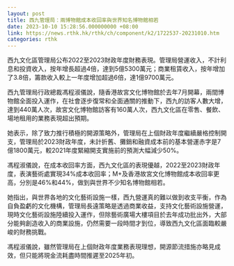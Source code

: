 ```yaml
---
layout: post
title: 西九管理局：兩博物館成本收回率與世界知名博物館相若
date: 2023-10-10 15:28:56.000000000 +08:00
link: https://news.rthk.hk/rthk/ch/component/k2/1722537-20231010.htm
categories: rthk
---
```


西九文化區管理局公布2022至2023財政年度財務表現。管理局營運收入，不計利息和投資收入，按年增長超過4倍，達到5億5300萬元；商業租賃收入，按年增加了3.8倍，籌款收入較上一年度增加超過6倍，達1億9700萬元。

西九管理局行政總裁馮程淑儀說，隨香港故宮文化博物館於去年7月開幕，兩間博物館全面投入運作，在社會逐步復常和全面通關的推動下，西九的訪客人數大增，達到440萬人次，故宮文化博物館訪客有160萬人次，西九文化區在零售、餐飲、場地租用的業務表現超出預期。

她表示，除了致力推行積極的開源策略外，管理局在上個財政年度繼續嚴格控制開支，管理局於2023財政年度，未計折舊、攤銷和融資成本前的基本營運赤字是7億1800萬元，較2021年度緊縮開支實施前的預測大幅減少50%。

馮程淑儀說，在成本收回率方面，西九文化區的表現優越，2022至2023財政年度，表演藝術處實現34%成本收回率；M+及香港故宮文化博物館成本收回率更高，分別是46%和44%，做到與世界不少知名博物館相若。

她指出，與世界各地的文化藝術設施一樣，西九營運真的難以做到收支平衡，作為自負盈虧的文化機構，管理局長遠策略是透過商業收益，支持文化藝術設施營運，現時文化藝術設施陸續投入運作，但除藝術廣場大樓項目於去年成功批出外，大部分能夠創造收入的商業設施，仍然需要一段時間才到位，導致西九文化區面臨較嚴峻的財務挑戰。

馮程淑儀說，雖然管理局在上個財政年度業務表現理想，開源節流措施亦略見成效，但只能將現金流耗盡時間推遲至2025年初。

